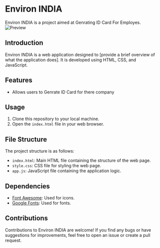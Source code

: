 # Environ INDIA

Environ INDIA is a project aimed at Genrating ID Card For Employes.
![Preview](https://i.imgur.com/xthewCE.png)
## Introduction

Environ INDIA is a web application designed to [provide a brief overview of what the application does]. It is developed using HTML, CSS, and JavaScript.

## Features

- Allows users to Genrate ID Card for there company

## Usage

1. Clone this repository to your local machine.
2. Open the `index.html` file in your web browser.

## File Structure

The project structure is as follows:

- `index.html`: Main HTML file containing the structure of the web page.
- `style.css`: CSS file for styling the web page.
- `app.js`: JavaScript file containing the application logic.

## Dependencies

- [Font Awesome](https://fontawesome.com/): Used for icons.
- [Google Fonts](https://fonts.google.com/): Used for fonts.

## Contributions

Contributions to Environ INDIA are welcome! If you find any bugs or have suggestions for improvements, feel free to open an issue or create a pull request.

